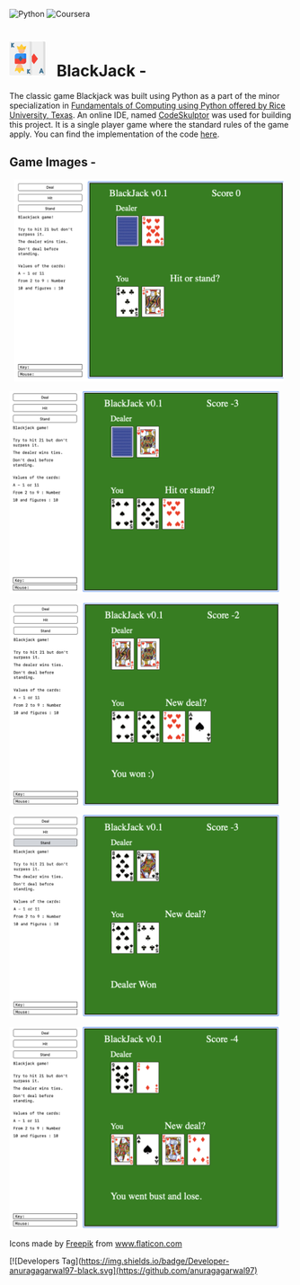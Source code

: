![Python](https://img.shields.io/badge/python-3670A0?style=for-the-badge&logo=python&logoColor=ffdd54)
![Coursera](https://img.shields.io/badge/Coursera-%230056D2.svg?style=for-the-badge&logo=Coursera&logoColor=white)


# <img width="64" height="64" src="./.extra/blackjack.png"> &nbsp; BlackJack -

The classic game Blackjack was built using Python as a part of the minor specialization in [Fundamentals of Computing using Python offered by Rice University, Texas](https://www.coursera.org/specializations/computer-fundamentals). An online IDE, named [CodeSkulptor](https://py2.codeskulptor.org/) was used for building this project. It is a single player game where the standard rules of the game apply. You can find the implementation of the code [here](http://www.codeskulptor.org/#user47_fH8KLWZeWugfabk.py).

## Game Images -

<p align="center">
<img width="480" height="360" src="./.extra/img_1.png"> &nbsp;

<img width="480" height="360" src="./.extra/img_2.png"> &nbsp;

<img width="480" height="360" src="./.extra/img_3.png"> &nbsp;

<img width="480" height="360" src="./.extra/img_4.png"> &nbsp;

<img width="480" height="360" src="./.extra/img_5.png">
</p>

<div>Icons made by <a href="https://www.freepik.com" title="Freepik">Freepik</a> from <a href="https://www.flaticon.com/" title="Flaticon">www.flaticon.com</a></div>

[![Developers Tag](https://img.shields.io/badge/Developer-anuragagarwal97-black.svg](https://github.com/anuragagarwal97)
